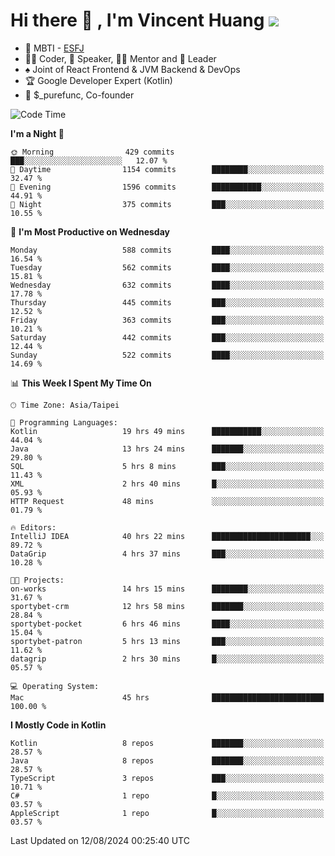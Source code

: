 # Hi there 👋 , I'm Vincent Huang ![](https://komarev.com/ghpvc/?username=Jian-Min-Huang)
- 👀 MBTI - [ESFJ](https://www.16personalities.com/esfj-personality)
- 👨‍💻 Coder, 🎤 Speaker, 👨‍🏫 Mentor and 🚀 Leader
- ♠️ Joint of React Frontend & JVM Backend & DevOps
- 🏆 Google Developer Expert (Kotlin)
- 💼 $_purefunc, Co-founder

<!--START_SECTION:waka-->
![Code Time](http://img.shields.io/badge/Code%20Time-4%2C223%20hrs%2052%20mins-blue)

**I'm a Night 🦉** 

```text
🌞 Morning                429 commits         ███░░░░░░░░░░░░░░░░░░░░░░   12.07 % 
🌆 Daytime                1154 commits        ████████░░░░░░░░░░░░░░░░░   32.47 % 
🌃 Evening                1596 commits        ███████████░░░░░░░░░░░░░░   44.91 % 
🌙 Night                  375 commits         ███░░░░░░░░░░░░░░░░░░░░░░   10.55 % 
```
📅 **I'm Most Productive on Wednesday** 

```text
Monday                   588 commits         ████░░░░░░░░░░░░░░░░░░░░░   16.54 % 
Tuesday                  562 commits         ████░░░░░░░░░░░░░░░░░░░░░   15.81 % 
Wednesday                632 commits         ████░░░░░░░░░░░░░░░░░░░░░   17.78 % 
Thursday                 445 commits         ███░░░░░░░░░░░░░░░░░░░░░░   12.52 % 
Friday                   363 commits         ███░░░░░░░░░░░░░░░░░░░░░░   10.21 % 
Saturday                 442 commits         ███░░░░░░░░░░░░░░░░░░░░░░   12.44 % 
Sunday                   522 commits         ████░░░░░░░░░░░░░░░░░░░░░   14.69 % 
```


📊 **This Week I Spent My Time On** 

```text
🕑︎ Time Zone: Asia/Taipei

💬 Programming Languages: 
Kotlin                   19 hrs 49 mins      ███████████░░░░░░░░░░░░░░   44.04 % 
Java                     13 hrs 24 mins      ███████░░░░░░░░░░░░░░░░░░   29.80 % 
SQL                      5 hrs 8 mins        ███░░░░░░░░░░░░░░░░░░░░░░   11.43 % 
XML                      2 hrs 40 mins       █░░░░░░░░░░░░░░░░░░░░░░░░   05.93 % 
HTTP Request             48 mins             ░░░░░░░░░░░░░░░░░░░░░░░░░   01.79 % 

🔥 Editors: 
IntelliJ IDEA            40 hrs 22 mins      ██████████████████████░░░   89.72 % 
DataGrip                 4 hrs 37 mins       ███░░░░░░░░░░░░░░░░░░░░░░   10.28 % 

🐱‍💻 Projects: 
on-works                 14 hrs 15 mins      ████████░░░░░░░░░░░░░░░░░   31.67 % 
sportybet-crm            12 hrs 58 mins      ███████░░░░░░░░░░░░░░░░░░   28.84 % 
sportybet-pocket         6 hrs 46 mins       ████░░░░░░░░░░░░░░░░░░░░░   15.04 % 
sportybet-patron         5 hrs 13 mins       ███░░░░░░░░░░░░░░░░░░░░░░   11.62 % 
datagrip                 2 hrs 30 mins       █░░░░░░░░░░░░░░░░░░░░░░░░   05.57 % 

💻 Operating System: 
Mac                      45 hrs              █████████████████████████   100.00 % 
```

**I Mostly Code in Kotlin** 

```text
Kotlin                   8 repos             ███████░░░░░░░░░░░░░░░░░░   28.57 % 
Java                     8 repos             ███████░░░░░░░░░░░░░░░░░░   28.57 % 
TypeScript               3 repos             ███░░░░░░░░░░░░░░░░░░░░░░   10.71 % 
C#                       1 repo              █░░░░░░░░░░░░░░░░░░░░░░░░   03.57 % 
AppleScript              1 repo              █░░░░░░░░░░░░░░░░░░░░░░░░   03.57 % 
```




 Last Updated on 12/08/2024 00:25:40 UTC
<!--END_SECTION:waka-->
